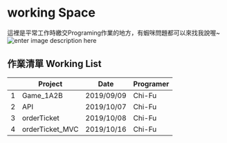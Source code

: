 ﻿# working Space
這裡是平常工作時繳交Programing作業的地方，有蝦咪問題都可以來找我說喔~
![enter image description here](https://lh3.googleusercontent.com/7K3dbSwAE9yNMQpWOxNsDFp7u0pjZ1PivP9hErfoYGGvGrJEe28flWO3D57fCplvjuP7_gbvSUa8=s800 "picHomepage")


## 作業清單 Working List
|     |   Project     | Date       | Programer  
| --- | ------------- | ---------- | ---------  
|  1  |   Game_1A2B   | 2019/09/09 | Chi-Fu  
|  2  |      API      | 2019/10/07 | Chi-Fu  
|  3  |  orderTicket  | 2019/10/08 | Chi-Fu
|  4  |orderTicket_MVC| 2019/10/16 | Chi-Fu